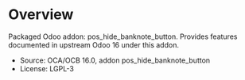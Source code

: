 # Overview

Packaged Odoo addon: pos_hide_banknote_button. Provides features documented in upstream Odoo 16 under this addon.

- Source: OCA/OCB 16.0, addon pos_hide_banknote_button
- License: LGPL-3
